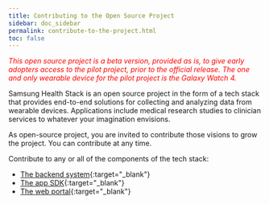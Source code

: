 ```yaml
---
title: Contributing to the Open Source Project
sidebar: doc_sidebar
permalink: contribute-to-the-project.html
toc: false
---
```


<span style="color:red">*This open source project is a beta version, provided as is, to give early adopters access to the pilot project, prior to the official release. The one and only wearable device for the pilot project is the Galaxy Watch 4.*</span>

Samsung Health Stack is an open source project in the form of a tech stack that provides end-to-end solutions for collecting and analyzing data from wearable devices. Applications include medical research studies to clinician services to whatever your imagination envisions.

As open-source project, you are invited to contribute those visions to grow the project. You can contribute at any time.

Contribute to any or all of the components of the tech stack:

- [The backend system](https://github.com/S-HealthStack/backend-system){:target="_blank"}
- [The app SDK](https://github.com/S-HealthStack/app-sdk){:target="_blank"}
- [The web portal](https://github.com/S-HealthStack/web-portal){:target="_blank"}
